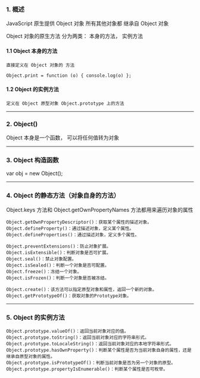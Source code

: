 ### 1. 概述

JavaScript 原生提供 Object 对象
所有其他对象都 继承自 Object 对象

Object 对象的原生方法 分为两类： 本身的方法， 实例方法

#### 1.1 Object 本身的方法

    直接定义在 Object 对象的 方法

    Object.print = function (o) { console.log(o) };

#### 1.2 Object 的实例方法
    
    定义在 Object 原型对象 Object.prototype 上的方法

----------------------

### 2. Object()

Object 本身是一个函数， 可以将任何值转为对象

----------------------

### 3. Object 构造函数

var obj = new Object();

----------------------

### 4. Object 的静态方法（对象自身的方法）

Object.keys 方法和 Object.getOwnPropertyNames 方法都用来遍历对象的属性

    Object.getOwnPropertyDescriptor()：获取某个属性的描述对象。
    Object.defineProperty()：通过描述对象，定义某个属性。
    Object.defineProperties()：通过描述对象，定义多个属性。

    Object.preventExtensions()：防止对象扩展。
    Object.isExtensible()：判断对象是否可扩展。
    Object.seal()：禁止对象配置。
    Object.isSealed()：判断一个对象是否可配置。
    Object.freeze()：冻结一个对象。
    Object.isFrozen()：判断一个对象是否被冻结。

    Object.create()：该方法可以指定原型对象和属性，返回一个新的对象。
    Object.getPrototypeOf()：获取对象的Prototype对象。

--------------------------

### 5. Object 的实例方法

    Object.prototype.valueOf()：返回当前对象对应的值。
    Object.prototype.toString()：返回当前对象对应的字符串形式。
    Object.prototype.toLocaleString()：返回当前对象对应的本地字符串形式。
    Object.prototype.hasOwnProperty()：判断某个属性是否为当前对象自身的属性，还是继承自原型对象的属性。
    Object.prototype.isPrototypeOf()：判断当前对象是否为另一个对象的原型。
    Object.prototype.propertyIsEnumerable()：判断某个属性是否可枚举。
